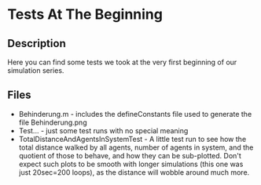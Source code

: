 # Tests At The Beginning

## Description

Here you can find some tests we took at the very first beginning of our simulation series.

## Files

* Behinderung.m - includes the defineConstants file used to generate the file Behinderung.png
* Test... - just some test runs with no special meaning
* TotalDistanceAndAgentsInSystemTest - A little test run to see how the total distance walked by all agents, number of agents in system, and the quotient of those to behave, and how they can be sub-plotted. Don't expect such plots to be smooth with longer simulations (this one was just 20sec=200 loops), as the distance will wobble around much more.